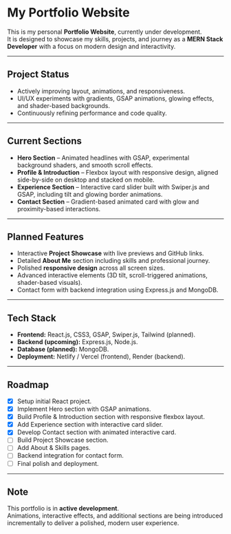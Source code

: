 # My Portfolio Website  

This is my personal **Portfolio Website**, currently under development.  
It is designed to showcase my skills, projects, and journey as a **MERN Stack Developer** with a focus on modern design and interactivity.  

---

## Project Status  
- Actively improving layout, animations, and responsiveness.  
- UI/UX experiments with gradients, GSAP animations, glowing effects, and shader-based backgrounds.  
- Continuously refining performance and code quality.  

---

## Current Sections  
- **Hero Section** – Animated headlines with GSAP, experimental background shaders, and smooth scroll effects.  
- **Profile & Introduction** – Flexbox layout with responsive design, aligned side-by-side on desktop and stacked on mobile.  
- **Experience Section** – Interactive card slider built with Swiper.js and GSAP, including tilt and glowing border animations.  
- **Contact Section** – Gradient-based animated card with glow and proximity-based interactions.  

---

## Planned Features  
- Interactive **Project Showcase** with live previews and GitHub links.  
- Detailed **About Me** section including skills and professional journey.  
- Polished **responsive design** across all screen sizes.  
- Advanced interactive elements (3D tilt, scroll-triggered animations, shader-based visuals).  
- Contact form with backend integration using Express.js and MongoDB.  

---

## Tech Stack  
- **Frontend:** React.js, CSS3, GSAP, Swiper.js, Tailwind (planned).  
- **Backend (upcoming):** Express.js, Node.js.  
- **Database (planned):** MongoDB.  
- **Deployment:** Netlify / Vercel (frontend), Render (backend).  

---

## Roadmap  
- [x] Setup initial React project.  
- [x] Implement Hero section with GSAP animations.  
- [x] Build Profile & Introduction section with responsive flexbox layout.  
- [x] Add Experience section with interactive card slider.  
- [x] Develop Contact section with animated interactive card.  
- [ ] Build Project Showcase section.  
- [ ] Add About & Skills pages.  
- [ ] Backend integration for contact form.  
- [ ] Final polish and deployment.  

---

## Note  
This portfolio is in **active development**.  
Animations, interactive effects, and additional sections are being introduced incrementally to deliver a polished, modern user experience.  
